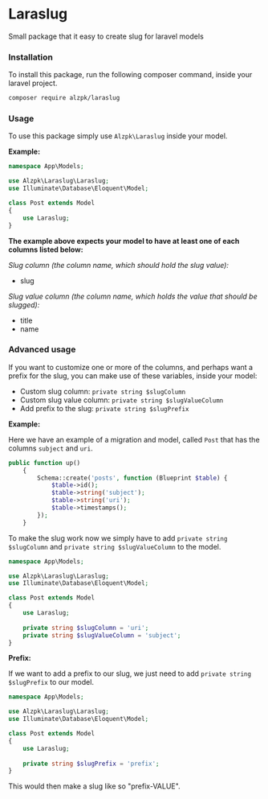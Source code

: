 # Laraslug
Small package that it easy to create slug for laravel models

### Installation

To install this package, run the following composer command, inside your laravel project.

```bash
composer require alzpk/laraslug
```

### Usage

To use this package simply use `Alzpk\Laraslug` inside your model.

**Example:**
```php
namespace App\Models;

use Alzpk\Laraslug\Laraslug;
use Illuminate\Database\Eloquent\Model;

class Post extends Model
{
    use Laraslug;
}
```

**The example above expects your model to have at least one of each columns listed below:**

_Slug column (the column name, which should hold the slug value):_
- slug

_Slug value column (the column name, which holds the value that should be slugged):_
- title
- name

### Advanced usage

If you want to customize one or more of the columns, and perhaps want a prefix for the slug, you can make use of these variables, inside your model:
- Custom slug column: `private string $slugColumn`
- Custom slug value column: `private string $slugValueColumn`
- Add prefix to the slug: `private string $slugPrefix`

**Example:**

Here we have an example of a migration and model, called `Post` that has the columns `subject` and `uri`.

```php
public function up()
    {
        Schema::create('posts', function (Blueprint $table) {
            $table->id();
            $table->string('subject');
            $table->string('uri');
            $table->timestamps();
        });
    }
```

To make the slug work now we simply have to add `private string $slugColumn` and `private string $slugValueColumn` to the model.

```php
namespace App\Models;

use Alzpk\Laraslug\Laraslug;
use Illuminate\Database\Eloquent\Model;

class Post extends Model
{
    use Laraslug;
    
    private string $slugColumn = 'uri';
    private string $slugValueColumn = 'subject';
}
```

**Prefix:**

If we want to add a prefix to our slug, we just need to add `private string $slugPrefix` to our model.

```php
namespace App\Models;

use Alzpk\Laraslug\Laraslug;
use Illuminate\Database\Eloquent\Model;

class Post extends Model
{
    use Laraslug;
    
    private string $slugPrefix = 'prefix';
}
```

This would then make a slug like so "prefix-VALUE".
